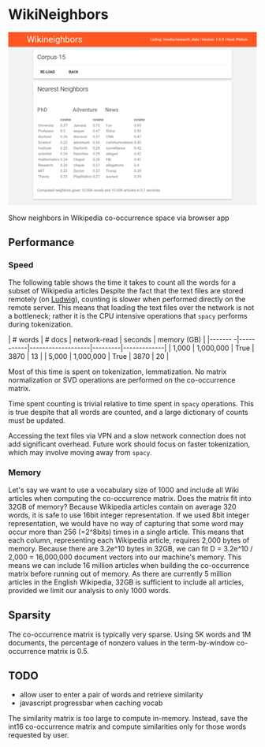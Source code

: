 # WikiNeighbors

![Example Screenshot](example.png)

Show neighbors in Wikipedia co-occurrence space via browser app

## Performance

### Speed

The following table shows the time it takes to count all the words for a subset of Wikipedia articles
Despite the fact that the text files are stored remotely (on [Ludwig](https://github.com/phueb/Ludwig)), counting is slower when performed directly on the remote server.
This means that loading the text files over the network is not a bottleneck;
 rather it is the CPU intensive operations that `spacy` performs during tokenization.


| # words |  # docs   | network-read      | seconds | memory (GB) |
|------- -|-----------|-------------------|---------|-------------|
|   1,000 | 1,000,000 | True              |    3870 |          13 |
|   5,000 | 1,000,000 | True              |    3870 |          20 |

Most of this time is spent on tokenization, lemmatization.
No matrix normalization or SVD operations are performed on the co-occurrence matrix.

Time spent counting is trivial relative to time spent in `spacy` operations.
This is true despite that all words are counted, and a large dictionary of counts must be updated.

Accessing the text files via VPN and a slow network connection does not add significant overhead.
Future work should focus on faster tokenization, which may involve moving away from `spacy`. 

### Memory

Let's say we want to use a vocabulary size of 1000 and include all Wiki articles when computing the co-occurrence matrix.
Does the matrix fit into 32GB of memory?
Because Wikipedia articles contain on average 320 words, it is safe to use 16bit integer representation.
If we used 8bit integer representation, we would have no way of capturing that some word may occur more than 256 (=2^8bits) times in a single article.
This means that each column, representing each Wikipedia article, requires 2,000 bytes of memory. 
Because there are 3.2e^10 bytes in 32GB, we can fit D = 3.2e^10 / 2,000 = 16,000,000 document vectors into our machine's memory. 
This means we can include 16 million articles when building the co-occurrence matrix before running out of memory.
As there are currently 5 million articles in the English Wikipedia, 32GB is sufficient to include all articles, provided we limit our analysis to only 1000 words.

## Sparsity

The co-occurrence matrix is typically very sparse. Using 5K words and 1M documents, 
the percentage of nonzero values in the term-by-window co-occurrence matrix is 0.5.

## TODO

* allow user to enter a pair of words and retrieve similarity
* javascript progressbar when caching vocab

The similarity matrix is too large to compute in-memory.
Instead, save the int16 co-occurrence matrix and compute similarities only for those words requested by user. 
